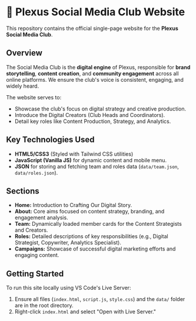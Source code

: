 # 📸 Plexus Social Media Club Website

This repository contains the official single-page website for the **Plexus Social Media Club**.

## Overview

The Social Media Club is the **digital engine** of Plexus, responsible for **brand storytelling**, **content creation**, and **community engagement** across all online platforms. We ensure the club's voice is consistent, engaging, and widely heard.

The website serves to:
* Showcase the club's focus on digital strategy and creative production.
* Introduce the Digital Creators (Club Heads and Coordinators).
* Detail key roles like Content Production, Strategy, and Analytics.

## Key Technologies Used

* **HTML5/CSS3** (Styled with Tailwind CSS utilities)
* **JavaScript (Vanilla JS)** for dynamic content and mobile menu.
* **JSON** for storing and fetching team and roles data (`data/team.json`, `data/roles.json`).

## Sections

* **Home:** Introduction to Crafting Our Digital Story.
* **About:** Core aims focused on content strategy, branding, and engagement analysis.
* **Team:** Dynamically loaded member cards for the Content Strategists and Creators.
* **Roles:** Detailed descriptions of key responsibilities (e.g., Digital Strategist, Copywriter, Analytics Specialist).
* **Campaigns:** Showcase of successful digital marketing efforts and engaging content.

## Getting Started

To run this site locally using VS Code's Live Server:
1.  Ensure all files (`index.html`, `script.js`, `style.css`) and the `data/` folder are in the root directory.
2.  Right-click `index.html` and select "Open with Live Server."